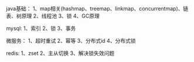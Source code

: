 java基础：
1、map相关(hashmap、treemap、linkmap、concurrentmap)、链表、树原理
2、线程池
3、锁
4、GC原理

mysql:
1、索引
2、锁
3、事务

微服务：
1、超时重试
2、幂等
3、分布式id
4、分布式锁

redis:
1、zset
2、主从切换
3、解决锁失效问题
